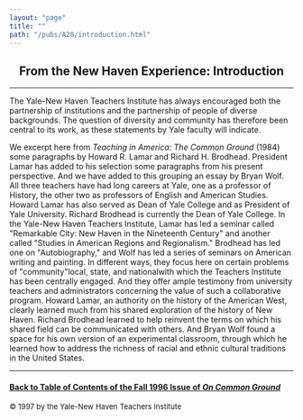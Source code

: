 ```yaml
---
layout: "page"
title: ""
path: "/pubs/A20/introduction.html"
---
```

<main>
<center><h2>
From the New Haven Experience: Introduction</h2>
</center><hr/>
The Yale-New Haven Teachers Institute has always encouraged both the
partnership of institutions and the partnership of people of diverse
backgrounds.  The question of diversity and community has therefore been
central to its work, as these statements by Yale faculty will indicate.
<p>
We excerpt here from <i>Teaching in America: The Common Ground </i>(1984)
some paragraphs by Howard R. Lamar and Richard H. Brodhead.  President
Lamar has added to his selection some paragraphs from his present
perspective.  And we have added to this grouping an essay by Bryan Wolf.
All three teachers have had long careers at Yale, one as a professor of
History, the other two as professors of English and American Studies.
Howard Lamar has also served as Dean of Yale College and as President of
Yale University.  Richard Brodhead is currently the Dean of Yale College.
In the Yale-New Haven Teachers Institute, Lamar has led a seminar called
"Remarkable City:  New Haven in the Nineteenth Century" and another called
"Studies in American Regions and Regionalism."    Brodhead has led one on
"Autobiography," and Wolf has led a series of seminars on American writing
and painting.  In different ways, they focus here on certain problems of
"community"­local, state, and national­with which the Teachers
Institute has been centrally engaged.  And they offer ample testimony from
university teachers and administrators concerning the value of such a
collaborative program.  Howard Lamar, an authority on the history of the
American West, clearly learned much from his shared exploration of the
history of New Haven.  Richard Brodhead learned to help reinvent the terms
on which his shared field can be communicated with others.  And Bryan Wolf
found a space for his own version of an experimental classroom, through
which he learned how to address the richness of racial and ethnic cultural
traditions in the United States.
</p><hr/>
<h4><a href=".\">Back to
Table of Contents of the Fall 1996 Issue of <i>On Common
Ground</i></a>
</h4>
<font size="-1">© 1997 by the Yale-New Haven Teachers Institute
</font></main>